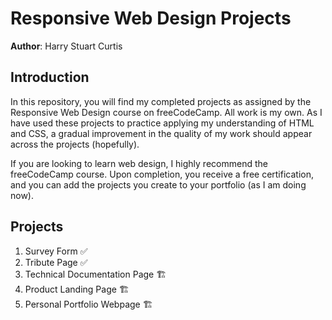 # Responsive Web Design Projects

**Author**: Harry Stuart Curtis

## Introduction

In this repository, you will find my completed projects as assigned by the Responsive Web Design course on freeCodeCamp. All work is my own. As I have used these projects to practice applying my understanding of HTML and CSS, a gradual improvement in the quality of my work should appear across the projects (hopefully).

If you are looking to learn web design, I highly recommend the freeCodeCamp course. Upon completion, you receive a free certification, and you can add the projects you create to your portfolio (as I am doing now).

## Projects

1. Survey Form ✅
2. Tribute Page ✅
3. Technical Documentation Page 🏗️
4. Product Landing Page 🏗️
5. Personal Portfolio Webpage 🏗️
